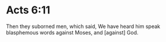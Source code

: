 # Acts 6:11

Then they suborned men, which said, We have heard him speak blasphemous words against Moses, and [against] God.